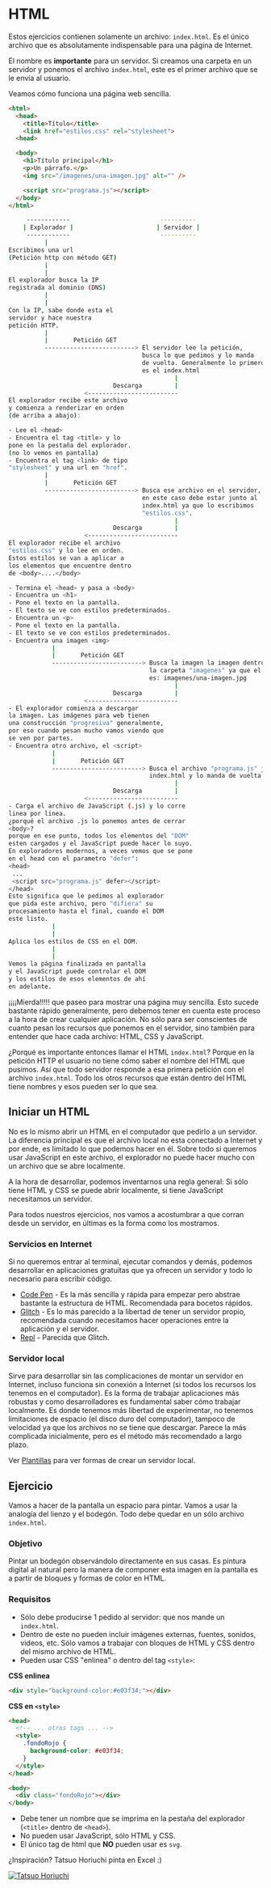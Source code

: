 # HTML

Estos ejercicios contienen solamente un archivo: `index.html`. Es el único archivo que es absolutamente indispensable para una página de Internet.

El nombre es **importante** para un servidor. Si creamos una carpeta en un servidor y ponemos el archivo `index.html`, este es el primer archivo que se le envía al usuario.

Veamos cómo funciona una página web sencilla.

```html
<html>
  <head>
    <title>Título</title>
    <link href="estilos.css" rel="stylesheet">
  <head>

  <body>
    <h1>Título principal</h1>
    <p>Un párrafo.</p>
    <img src="/imagenes/una-imagen.jpg" alt="" />

    <script src="programa.js"></script>
  </body>
</html>
```

```bash
     ------------                         ----------
    | Explorador |                       | Servidor |
     ------------                         ----------
          |
Escribimos una url  
(Petición http con método GET)
          |
          |
El explorador busca la IP
registrada al dominio (DNS)
          |
          |
Con la IP, sabe donde esta el
servidor y hace nuestra
petición HTTP.
          |
          |       Petición GET
          -------------------------> El servidor lee la petición,
                                     busca lo que pedimos y lo manda
                                     de vuelta. Generalmente lo primero
                                     es el index.html
                                              |
                             Descarga         |
                     <-------------------------
El explorador recibe este archivo
y comienza a renderizar en orden
(de arriba a abajo):

- Lee el <head>
- Encuentra el tag <title> y lo
pone en la pestaña del explorador.
(no lo vemos en pantalla)
- Encuentra el tag <link> de tipo
"stylesheet" y una url en "href".
          |
          |       Petición GET
          -------------------------> Busca ese archivo en el servidor,
                                     en este caso debe estar junto al
                                     index.html ya que lo escribimos
                                     "estilos.css".
                                              |
                             Descarga         |
                     <-------------------------
El explorador recibe el archivo
"estilos.css" y lo lee en orden.
Estos estilos se van a aplicar a
los elementos que encuentre dentro
de <body>....</body>

- Termina el <head> y pasa a <body>
- Encuentra un <h1>
- Pone el texto en la pantalla.
- El texto se ve con estilos predeterminados.
- Encuentra un <p>
- Pone el texto en la pantalla.
- El texto se ve con estilos predeterminados.
- Encuentra una imagen <img>
            |
            |       Petición GET
            -------------------------> Busca la imagen la imagen dentro de
                                       la carpeta "imagenes" ya que el "src"
                                       es: imagenes/una-imagen.jpg
                                              |
                             Descarga         |
                     <-------------------------
- El explorador comienza a descargar
la imagen. Las imágenes para web tienen
una construcción "progresiva" generalmente,
por eso cuando pesan mucho vamos viendo que
se ven por partes.
- Encuentra otro archivo, el <script>
            |
            |       Petición GET
            -------------------------> Busca el archivo "programa.js" junto al
                                       index.html y lo manda de vuelta.
                                              |
                             Descarga         |
                     <-------------------------
- Carga el archivo de JavaScript (.js) y lo corre
linea por linea.
¿porqué el archivo .js lo ponemos antes de cerrar
<body>?
porque en ese punto, todos los elementos del "DOM"
esten cargados y el JavaScript puede hacer lo suyo.
En exploradores modernos, a veces vemos que se pone
en el head con el parametro "defer":
<head>
 ...
 <script src="programa.js" defer></script>
</head>
Esto significa que le pedimos al explorador
que pida este archivo, pero "difiera" su
procesamiento hasta el final, cuando el DOM
este listo.
            |
            |
Aplica los estilos de CSS en el DOM.
            |
            |
Vemos la página finalizada en pantalla
y el JavaScript puede controlar el DOM
y los estilos de esos elementos de ahí
en adelante.

```

¡¡¡¡Mierda!!!!! que paseo para mostrar una página muy sencilla. Esto sucede bastante rápido generalmente, pero debemos tener en cuenta este proceso a la hora de crear cualquier aplicación. No sólo para ser conscientes de cuanto pesan los recursos que ponemos en el servidor, sino también para entender que hace cada archivo: HTML, CSS y JavaScript.

¿Porqué es importante entonces llamar el HTML `index.html`?
Porque en la petición HTTP el usuario no tiene cómo saber el nombre del HTML que pusimos. Así que todo servidor responde a esa primera petición con el archivo `index.html`. Todo los otros recursos que están dentro del HTML tiene nombres y esos pueden ser lo que sea.

## Iniciar un HTML

No es lo mismo abrir un HTML en el computador que pedirlo a un servidor. La diferencia principal es que el archivo local no esta conectado a Internet y por ende, es limitado lo que podemos hacer en él. Sobre todo si queremos usar JavaScript en este archivo, el explorador no puede hacer mucho con un archivo que se abre localmente.

A la hora de desarrollar, podemos inventarnos una regla general: Si sólo tiene HTML y CSS se puede abrir localmente, si tiene JavaScript necesitamos un servidor.

Para todos nuestros ejercicios, nos vamos a acostumbrar a que corran desde un servidor, en últimas es la forma como los mostramos.

### Servicios en Internet

Si no queremos entrar al terminal, ejecutar comandos y demás, podemos desarrollar en aplicaciones gratuitas que ya ofrecen un servidor y todo lo necesario para escribir código.

- [Code Pen](https://codepen.io/) - Es la más sencilla y rápida para empezar pero abstrae bastante la estructura de HTML. Recomendada para bocetos rápidos.
- [Glitch](https://glitch.com/) - Es lo más parecido a la libertad de tener un servidor propio, recomendada cuando necesitamos hacer operaciones entre la aplicación y el servidor.
- [Repl](https://repl.it/) - Parecida que Glitch.

### Servidor local

Sirve para desarrollar sin las complicaciones de montar un servidor en Internet, incluso funciona sin conexión a Internet (si todos los recursos los tenemos en el computador). Es la forma de trabajar aplicaciones más robustas y como desarrolladores es fundamental saber cómo trabajar localmente. Es donde tenemos más libertad de experimentar, no tenemos limitaciones de espacio (el disco duro del computador), tampoco de velocidad ya que los archivos no se tiene que descargar. Parece la más complicada inicialmente, pero es el método más recomendado a largo plazo.

Ver [Plantillas](/plantillas/README.md) para ver formas de crear un servidor local.

## Ejercicio

Vamos a hacer de la pantalla un espacio para pintar. Vamos a usar la analogía del lienzo y el bodegón. Todo debe quedar en un sólo archivo `index.html`.

### Objetivo

Pintar un bodegón observándolo directamente en sus casas. Es pintura digital al natural pero la manera de componer esta imagen en la pantalla es a partir de bloques y formas de color en HTML.

### Requisitos

- Sólo debe producirse 1 pedido al servidor: que nos mande un `index.html`.
- Dentro de este no pueden incluir imágenes externas, fuentes, sonidos, videos, etc. Sólo vamos a trabajar con bloques de HTML y CSS dentro del mismo archivo de HTML.
- Pueden usar CSS "enlinea" o dentro del tag `<style>`:

**CSS enlinea**

```html
<div style="background-color:#e03f34;"></div>
```

**CSS en `<style>`**

```html
<head>
  <!-- ... otros tags ... -->
  <style>
    .fondoRojo {
      background-color: #e03f34;
    }
  </style>
</head>

<body>
  <div class="fondoRojo"></div>
</body>
```

- Debe tener un nombre que se imprima en la pestaña del explorador (`<title>` dentro de `<head>`).
- No pueden usar JavaScript, sólo HTML y CSS.
- El único tag de html que **NO** pueden usar es `svg`.

¿Inspiración? Tatsuo Horiuchi pinta en Excel :)

[![Tatsuo Horiuchi](https://img.youtube.com/vi/OrwBc6PwAcY/0.jpg)](https://www.youtube.com/watch?v=OrwBc6PwAcY)
